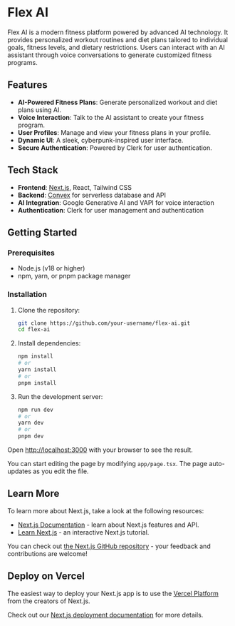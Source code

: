 # Flex AI

Flex AI is a modern fitness platform powered by advanced AI technology. It provides personalized workout routines and diet plans tailored to individual goals, fitness levels, and dietary restrictions. Users can interact with an AI assistant through voice conversations to generate customized fitness programs.

## Features

- **AI-Powered Fitness Plans**: Generate personalized workout and diet plans using AI.
- **Voice Interaction**: Talk to the AI assistant to create your fitness program.
- **User Profiles**: Manage and view your fitness plans in your profile.
- **Dynamic UI**: A sleek, cyberpunk-inspired user interface.
- **Secure Authentication**: Powered by Clerk for user authentication.

## Tech Stack

- **Frontend**: [Next.js](https://nextjs.org), React, Tailwind CSS
- **Backend**: [Convex](https://convex.dev) for serverless database and API
- **AI Integration**: Google Generative AI and VAPI for voice interaction
- **Authentication**: Clerk for user management and authentication

## Getting Started

### Prerequisites

- Node.js (v18 or higher)
- npm, yarn, or pnpm package manager

### Installation

1. Clone the repository:

   ```bash
   git clone https://github.com/your-username/flex-ai.git
   cd flex-ai
   ```

2. Install dependencies:

   ```bash
   npm install
   # or
   yarn install
   # or
   pnpm install
   ```

3. Run the development server:
   ```bash
   npm run dev
   # or
   yarn dev
   # or
   pnpm dev
   ```

Open [http://localhost:3000](http://localhost:3000) with your browser to see the result.

You can start editing the page by modifying `app/page.tsx`. The page auto-updates as you edit the file.

## Learn More

To learn more about Next.js, take a look at the following resources:

- [Next.js Documentation](https://nextjs.org/docs) - learn about Next.js features and API.
- [Learn Next.js](https://nextjs.org/learn) - an interactive Next.js tutorial.

You can check out [the Next.js GitHub repository](https://github.com/vercel/next.js) - your feedback and contributions are welcome!

## Deploy on Vercel

The easiest way to deploy your Next.js app is to use the [Vercel Platform](https://vercel.com/new?utm_medium=default-template&filter=next.js&utm_source=create-next-app&utm_campaign=create-next-app-readme) from the creators of Next.js.

Check out our [Next.js deployment documentation](https://nextjs.org/docs/app/building-your-application/deploying) for more details.
